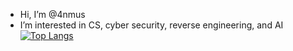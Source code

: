- Hi, I’m @4nmus
- I’m interested in CS, cyber security, reverse engineering, and AI
  [![Top Langs](https://github-readme-stats.vercel.app/api/top-langs/?username=4nmus)](https://github.com/anuraghazra/github-readme-stats)

<!---
4nmus/4nmus is a ✨ special ✨ repository because its `README.md` (this file) appears on your GitHub profile.
You can click the Preview link to take a look at your changes.
--->
